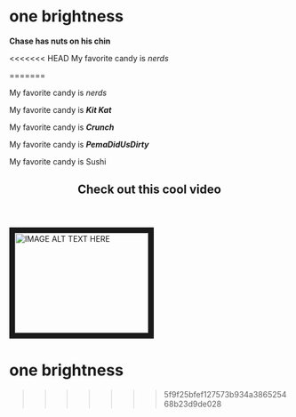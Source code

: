 # one brightness

<b>Chase has nuts on his chin</b>

<<<<<<< HEAD
My favorite candy is <i>nerds</i>


=======
<p>My favorite candy is <i>nerds</i></p>
<p>My favorite candy is <i><b>Kit Kat</b></i></p>
<p>My favorite candy is <i><b>Crunch</b></i></p>
<p>My favorite candy is <i><b>PemaDidUsDirty</b></i></p>



My favorite candy is Sushi

<header><h2>Check out this cool video</h2></header>
<a href="http://www.youtube.com/watch?feature=player_embedded&v=gdUcijlzJkw
" target="_blank"><img src="http://img.youtube.com/vi/gdUcijlzJkw/0.jpg" 
alt="IMAGE ALT TEXT HERE" width="240" height="180" border="10" /></a>


# one brightness
>>>>>>> 5f9f25bfef127573b934a386525468b23d9de028

